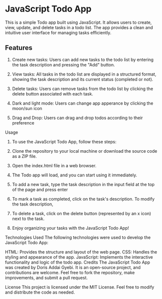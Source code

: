 # JavaScript Todo App
This is a simple Todo app built using JavaScript. It allows users to create, view, update, and delete tasks in a todo list. The app provides a clean and intuitive user interface for managing tasks efficiently.

## Features
1. Create new tasks: Users can add new tasks to the todo list by entering the task description and pressing the "Add" button.

1. View tasks: All tasks in the todo list are displayed in a structured format, showing the task description and its current status (completed or not).

1. Delete tasks: Users can remove tasks from the todo list by clicking the delete button associated with each task.

1. Dark and light mode: Users can change app apperance by clicking the moon/sun icon

1. Drag and Drop: Users can drag and drop todos according to their preference

Usage
1. To use the JavaScript Todo App, follow these steps:

1. Clone the repository to your local machine or download the source code as a ZIP file.

1. Open the index.html file in a web browser.

1. The Todo app will load, and you can start using it immediately.

1. To add a new task, type the task description in the input field at the top of the page and press enter

1. To mark a task as completed, click on the task's description. To modify the task description, 

1. To delete a task, click on the delete button (represented by an x icon) next to the task.

1. Enjoy organizing your tasks with the JavaScript Todo App!

Technologies Used
The following technologies were used to develop the JavaScript Todo App:

HTML: Provides the structure and layout of the web page.
CSS: Handles the styling and appearance of the app.
JavaScript: Implements the interactive functionality and logic of the todo app.
Credits
The JavaScript Todo App was created by Doris Addai Gyebi. It is an open-source project, and contributions are welcome. Feel free to fork the repository, make improvements, and submit a pull request.

License
This project is licensed under the MIT License. Feel free to modify and distribute the code as needed.
